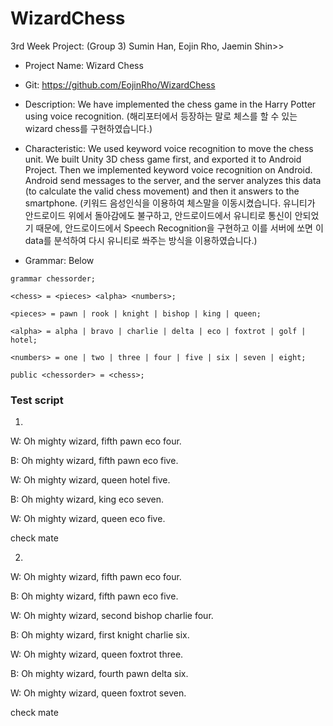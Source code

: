 # WizardChess

3rd Week Project: (Group 3) Sumin Han, Eojin Rho, Jaemin Shin>>

* Project Name: Wizard Chess

* Git: https://github.com/EojinRho/WizardChess

* Description: We have implemented the chess game in the Harry Potter using voice recognition. (해리포터에서 등장하는 말로 체스를 할 수 있는 wizard chess를 구현하였습니다.)

* Characteristic: We used keyword voice recognition to move the chess unit. We built Unity 3D chess game first, and exported it to Android Project. Then we implemented keyword voice recognition on Android. Android send messages to the server, and the server analyzes this data (to calculate the valid chess movement) and then it answers to the smartphone. (키워드 음성인식을 이용하여 체스말을 이동시켰습니다. 유니티가 안드로이드 위에서 돌아감에도 불구하고, 안드로이드에서 유니티로 통신이 안되었기 때문에, 안드로이드에서 Speech Recognition을 구현하고 이를 서버에 쏘면 이 data를 분석하여 다시 유니티로 쏴주는 방식을 이용하였습니다.)

* Grammar: Below

```
grammar chessorder;
    
<chess> = <pieces> <alpha> <numbers>;
    
<pieces> = pawn | rook | knight | bishop | king | queen;
    
<alpha> = alpha | bravo | charlie | delta | eco | foxtrot | golf | hotel;
    
<numbers> = one | two | three | four | five | six | seven | eight;

public <chessorder> = <chess>;
```

### Test script

1.

W: Oh mighty wizard, fifth pawn eco four.

B: Oh mighty wizard, fifth pawn eco five.

W: Oh mighty wizard, queen hotel five.

B: Oh mighty wizard, king eco seven.

W: Oh mighty wizard, queen eco five.

check mate

2.

W: Oh mighty wizard, fifth pawn eco four.

B: Oh mighty wizard, fifth pawn eco five.

W: Oh mighty wizard, second bishop charlie four.

B: Oh mighty wizard, first knight charlie six.

W: Oh mighty wizard, queen foxtrot three.

B: Oh mighty wizard, fourth pawn delta six.

W: Oh mighty wizard, queen foxtrot seven.

check mate
